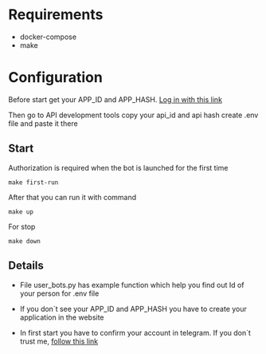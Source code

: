 # Requirements
* docker-compose
* make

# Configuration

Before start get your APP_ID and APP_HASH.
[Log in with this link](https://my.telegram.org/)

Then go to API development tools 
copy your api_id and api hash
create .env file and paste it there

## Start 

Authorization is required when the bot is launched for the first time
```shell
make first-run
```

After that you can run it with command
```shell
make up
```

For stop
```shell
make down
```

## Details

* File user_bots.py has example function which help you find out Id of your person for .env file 

* If you don`t see your APP_ID and APP_HASH you have to create your application in the website

* In first start you have to confirm your account in telegram.
If you don`t trust me, [follow this link](https://docs.pyrogram.org/start/auth)